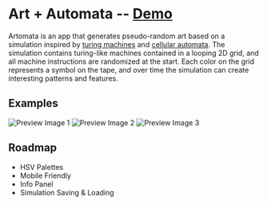 # Art + Automata -- [Demo](https://harryhinch.github.io/artomata/)
Artomata is an app that generates pseudo-random art based on a simulation inspired by [turing machines](https://en.wikipedia.org/wiki/Turing_machine) and [cellular automata](https://en.wikipedia.org/wiki/Cellular_automaton). The simulation contains turing-like machines contained in a looping 2D grid, and all machine instructions are randomized at the start. Each color on the grid represents a symbol on the tape, and over time the simulation can create interesting patterns and features.

## Examples

![Preview Image 1](https://www.dropbox.com/s/imb5nj34u4qkgu9/turing1.png?dl=1)
![Preview Image 2](https://www.dropbox.com/s/dxsscbwiq1v15qf/turing2.png?dl=1)
![Preview Image 3](https://www.dropbox.com/s/j67e6oak1rg9s3g/turing3.png?dl=1)

## Roadmap

 - HSV Palettes
 - Mobile Friendly
 - Info Panel
 - Simulation Saving & Loading